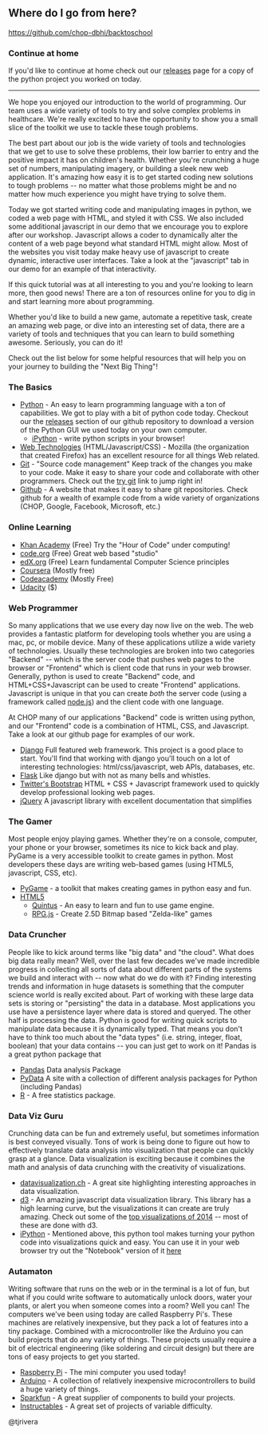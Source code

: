 Where do I go from here?
------------------------

https://github.com/chop-dbhi/backtoschool

### Continue at home

If you'd like to continue at home check out our [releases](https://github.com/chop-dbhi/backtoschool/releases) page for a copy of the python project you worked on today.

---

We hope you enjoyed our introduction to the world of programming. Our team uses a wide variety of tools to try and solve complex problems in healthcare. We're really excited to have the opportunity to show you a small slice of the toolkit we use to tackle these tough problems.

The best part about our job is the wide variety of tools and technologies that we get to use to solve these problems, their low barrier to entry and the positive impact it has on children's health. Whether you're crunching a huge set of numbers, manipulating imagery, or building a sleek new web application. It's amazing how easy it is to get started coding new solutions to tough problems -- no matter what those problems might be and no matter how much experience you might have trying to solve them.

Today we got started writing code and manipulating images in python, we coded a web page with HTML, and styled it with CSS. We also included some additional javascript in our demo that we encourage you to explore after our workshop. Javascript allows a coder to dynamically alter the content of a web page beyond what standard HTML might allow. Most of the websites you visit today make heavy use of javascript to create dynamic, interactive user interfaces. Take a look at the "javascript" tab in our demo for an example of that interactivity.

If this quick tutorial was at all interesting to you and you're looking to learn more, then good news! There are a ton of resources online for you to dig in and start learning more about programming.

Whether you'd like to build a new game, automate a repetitive task, create an amazing web page, or dive into an interesting set of data, there are a variety of tools and techniques that you can learn to build something awesome. Seriously, you can do it!

Check out the list below for some helpful resources that will help you on your journey to building the "Next Big Thing"!


### The Basics

* [Python](http://python.org) - An easy to learn programming language with a ton of capabilities. We got to play with a bit of python code today. Checkout our the [releases](https://github.com/chop-dbhi/backtoschool/releases) section of our github repository to download a version of the Python GUI we used today on your own computer.
  * [iPython](http://ipython.org/) - write python scripts in your browser!
* [Web Technologies](https://developer.mozilla.org/) (HTML/Javascript/CSS) - Mozilla (the organization that created Firefox) has an excellent resource for all things Web related.
* [Git](https://git-scm.com) - "Source code management" Keep track of the changes you make to your code. Make it easy to share your code and collaborate with other programmers. Check out the [try git](http://try.github.com/) link to jump right in!
* [Github](https://github.com) - A website that makes it easy to share git repositories. Check github for a wealth of example code from a wide variety of organizations (CHOP, Google, Facebook, Microsoft, etc.)

### Online Learning

* [Khan Academy](https://www.khanacademy.org/) (Free) Try the "Hour of Code" under computing!
* [code.org](http://code.org/) (Free) Great web based "studio"
* [edX.org](http://edX.org) (Free) Learn fundamental Computer Science principles
* [Coursera](http://coursera.org) (Mostly free)
* [Codeacademy](http://www.codeacademy.com) (Mostly Free)
* [Udacity](http://www.udacity.com) ($)

### Web Programmer
So many applications that we use every day now live on the web. The web provides a fantastic platform for developing tools whether you are using a mac, pc, or mobile device. Many of these applications utilize a wide variety of technologies. Usually these technologies are broken into two categories "Backend" -- which is the server code that pushes web pages to the browser or "Frontend" which is client code that runs in your web browser. Generally, python is used to create "Backend" code, and HTML+CSS+Javascript can be used to create "Frontend" applications. Javascript is unique in that you can create *both* the server code (using a framework called [node.js](https://nodejs.org)) and the client code with one language.

At CHOP many of our applications "Backend" code is written using python, and our "Frontend" code is a combination of HTML, CSS, and Javascript. Take a look at our github page for examples of our work.

* [Django](http://djangoproject.com) Full featured web framework. This project is a good place to start. You'll find that working with django you'll touch on a lot of interesting technologies: html/css/javascript, web APIs, databases, etc.
* [Flask](http://flask.pocoo.org) Like django but with not as many bells and whistles.
* [Twitter's Bootstrap](http://getbootstrap.com) HTML + CSS + Javascript framework used to quickly develop professional looking web pages.
* [jQuery](http://jquery.com) A javascript library with excellent documentation that simplifies

### The Gamer
Most people enjoy playing games. Whether they're on a console, computer, your phone or your browser, sometimes its nice to kick back and play. PyGame is a very accessible toolkit to create games in python. Most developers these days are writing web-based games (using HTML5, javascript, CSS, etc).

* [PyGame](http://pygame.org) - a toolkit that makes creating games in python easy and fun.
* [HTML5](http://www.html5gamedevelopment.com/)
  * [Quintus](http://www.html5quintus.com/) - An easy to learn and fun to use game engine.
  * [RPG.js](http://rpgjs.com/) - Create 2.5D Bitmap based "Zelda-like" games

### Data Cruncher
People like to kick around terms like "big data" and "the cloud". What does big data really mean? Well, over the last few decades we've made incredible progress in collecting all sorts of data about different parts of the systems we build and interact with -- now what do we do with it? Finding interesting trends and information in huge datasets is something that the computer science world is really excited about. Part of working with these large data sets is storing or "persisting" the data in a database. Most applications you use have a persistence layer where data is stored and queryed. The other half is processing the data. Python is good for writing quick scripts to manipulate data because it is dynamically typed. That means you don't have to think too much about the "data types" (i.e. string, integer, float, boolean) that your data contains -- you can just get to work on it! Pandas is a great python package that  

 * [Pandas](http://pandas.pydata.org/) Data analysis Package
 * [PyData](http://pydata.org/downloads/) A site with a collection of different analysis packages for Python (including Pandas)
 * [R](http://www.r-project.org) - A free statistics package.

### Data Viz Guru
Crunching data can be fun and extremely useful, but sometimes information is best conveyed visually. Tons of work is being done to figure out how to effectively translate data analysis into visualization that people can quickly grasp at a glance. Data visualization is exciting because it combines the math and analysis of data crunching with the creativity of visualizations.

* [datavisualization.ch](http://datavisualization.ch/) -  A great site highlighting interesting approaches in data visualization.
* [d3](http://d3js.org/) - An amazing javascript data visualization library. This library has a high learning curve, but the visualizations it can create are truly amazing. Check out some of the [top visualizations of 2014](http://www.pewresearch.org/fact-tank/2014/12/29/our-favorite-pew-research-center-data-visualizations-from-2014/) -- most of these are done with d3.
* [iPython](http://ipython.org) - Mentioned above, this python tool makes turning your python code into visualizations quick and easy. You can use it in your web browser try out the "Notebook" version of it [here](https://try.jupyter.org/)

### Autamaton
Writing software that runs on the web or in the terminal is a lot of fun, but what if you could write software to automatically unlock doors, water your plants, or alert you when someone comes into a room? Well you can! The computers we've been using today are called Raspberry Pi's. These machines are relatively inexpensive, but they pack a lot of features into a tiny package. Combined with a microcontroller like the Arduino you can build projects that do any variety of things. These projects usually require a bit of electrical engineering (like soldering and circuit design) but there are tons of easy projects to get you started.

* [Raspberry Pi](https://www.raspberrypi.org/) - The mini computer you used today!
* [Arduino](https://www.arduino.cc/) - A collection of relatively inexpensive microcontrollers to build a huge variety of things.
* [Sparkfun](https://www.sparkfun.com/) - A great supplier of components to build your projects.
* [Instructables](http://www.instructables.com/tag/type-id/category-technology/) - A great set of projects of variable difficulty.


@tjrivera
